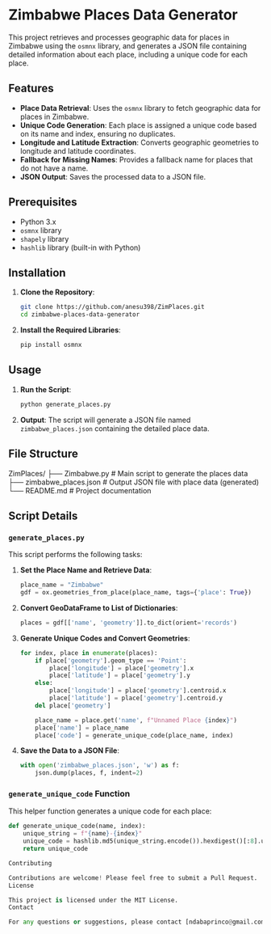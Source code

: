 # Zimbabwe Places Data Generator

This project retrieves and processes geographic data for places in Zimbabwe using the `osmnx` library, and generates a JSON file containing detailed information about each place, including a unique code for each place.

## Features

- **Place Data Retrieval**: Uses the `osmnx` library to fetch geographic data for places in Zimbabwe.
- **Unique Code Generation**: Each place is assigned a unique code based on its name and index, ensuring no duplicates.
- **Longitude and Latitude Extraction**: Converts geographic geometries to longitude and latitude coordinates.
- **Fallback for Missing Names**: Provides a fallback name for places that do not have a name.
- **JSON Output**: Saves the processed data to a JSON file.

## Prerequisites

- Python 3.x
- `osmnx` library
- `shapely` library
- `hashlib` library (built-in with Python)

## Installation

1. **Clone the Repository**:
    ```sh
    git clone https://github.com/anesu398/ZimPlaces.git
    cd zimbabwe-places-data-generator
    ```

2. **Install the Required Libraries**:
    ```sh
    pip install osmnx
    ```

## Usage

1. **Run the Script**:
    ```sh
    python generate_places.py
    ```

2. **Output**:
   The script will generate a JSON file named `zimbabwe_places.json` containing the detailed place data.

## File Structure
 
 ZimPlaces/
├── Zimbabwe.py # Main script to generate the places data
├── zimbabwe_places.json # Output JSON file with place data (generated)
└── README.md # Project documentation

## Script Details

### `generate_places.py`

This script performs the following tasks:

1. **Set the Place Name and Retrieve Data**:
    ```python
    place_name = "Zimbabwe"
    gdf = ox.geometries_from_place(place_name, tags={'place': True})
    ```

2. **Convert GeoDataFrame to List of Dictionaries**:
    ```python
    places = gdf[['name', 'geometry']].to_dict(orient='records')
    ```

3. **Generate Unique Codes and Convert Geometries**:
    ```python
    for index, place in enumerate(places):
        if place['geometry'].geom_type == 'Point':
            place['longitude'] = place['geometry'].x
            place['latitude'] = place['geometry'].y
        else:
            place['longitude'] = place['geometry'].centroid.x
            place['latitude'] = place['geometry'].centroid.y
        del place['geometry']

        place_name = place.get('name', f"Unnamed Place {index}")
        place['name'] = place_name
        place['code'] = generate_unique_code(place_name, index)
    ```

4. **Save the Data to a JSON File**:
    ```python
    with open('zimbabwe_places.json', 'w') as f:
        json.dump(places, f, indent=2)
    ```

### `generate_unique_code` Function

This helper function generates a unique code for each place:
```python
def generate_unique_code(name, index):
    unique_string = f"{name}-{index}"
    unique_code = hashlib.md5(unique_string.encode()).hexdigest()[:8].upper()
    return unique_code

Contributing

Contributions are welcome! Please feel free to submit a Pull Request.
License

This project is licensed under the MIT License.
Contact

For any questions or suggestions, please contact [ndabaprinco@gmail.com].